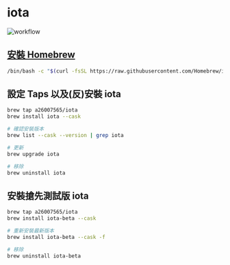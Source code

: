 # iota

![workflow](https://github.com/a26007565/homebrew-iota/actions/workflows/main.yml/badge.svg)

## [安裝 Homebrew](https://brew.sh/index_zh-tw)

```sh
/bin/bash -c "$(curl -fsSL https://raw.githubusercontent.com/Homebrew/install/HEAD/install.sh)"
```

## 設定 Taps 以及(反)安裝 iota

```sh
brew tap a26007565/iota
brew install iota --cask

# 確認安裝版本
brew list --cask --version | grep iota

# 更新
brew upgrade iota

# 移除
brew uninstall iota
```

## 安裝搶先測試版 iota

```sh
brew tap a26007565/iota
brew install iota-beta --cask

# 重新安裝最新版本
brew install iota-beta --cask -f

# 移除
brew uninstall iota-beta
```
